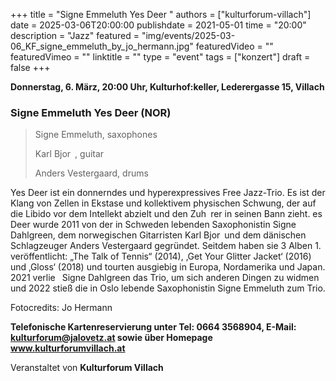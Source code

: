 +++
title = "Signe Emmeluth Yes Deer "
authors = ["kulturforum-villach"]
date = 2025-03-06T20:00:00
publishdate = 2021-05-01
time = "20:00"
description = "Jazz"
featured = "img/events/2025-03-06_KF_signe_emmeluth_by_jo_hermann.jpg"
featuredVideo = ""
featuredVimeo = ""
linktitle = ""
type = "event"
tags = ["konzert"]
draft = false
+++

**Donnerstag, 6. März, 20:00 Uhr, Kulturhof:keller, Lederergasse 15, Villach**

### Signe Emmeluth Yes Deer \(NOR\)

>Signe Emmeluth, saxophones
>
>Karl Bjor , guitar
>
>Anders Vestergaard, drums

Yes Deer ist ein donnerndes und hyperexpressives Free Jazz-Trio. Es ist der Klang von Zellen in Ekstase und kollektivem physischen Schwung, der auf die Libido vor dem Intellekt abzielt und den Zuh rer in seinen Bann zieht. es Deer wurde 2011 von der in Schweden lebenden Saxophonistin Signe Dahlgreen, dem norwegischen Gitarristen Karl Bjor und dem dänischen Schlagzeuger Anders Vestergaard gegründet. Seitdem haben sie 3 Alben 1. veröffentlicht: „The Talk of Tennis“ \(2014\), ‚Get Your Glitter Jacket‘ (2016) und ‚Gloss‘ \(2018\) und tourten ausgiebig in Europa, Nordamerika und Japan. 2021 verlie  Signe Dahlgreen das Trio, um sich anderen Dingen zu widmen und
2022 stieß die in Oslo lebende Saxophonistin Signe Emmeluth zum Trio.

Fotocredits: Jo Hermann

**Telefonische Kartenreservierung unter Tel: 0664 3568904, E-Mail: kulturforum@jalovetz.at sowie über Homepage www.kulturforumvillach.at**

Veranstaltet von **Kulturforum Villach**
